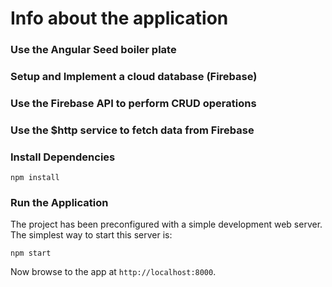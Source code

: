 # Info about the application

### Use the Angular Seed boiler plate

### Setup and Implement a cloud database (Firebase)

### Use the Firebase API to perform CRUD operations

### Use the $http service to fetch data from Firebase


### Install Dependencies

```
npm install
```


### Run the Application

The project has been preconfigured with a simple development web server.  The simplest way to start
this server is:

```
npm start
```

Now browse to the app at `http://localhost:8000`.
